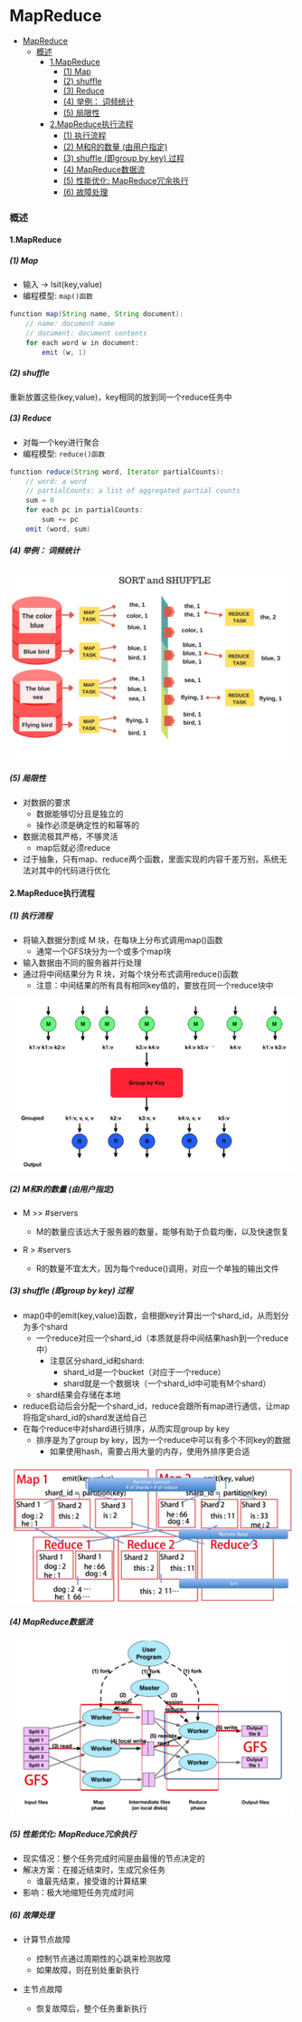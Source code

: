 # MapReduce


<!-- @import "[TOC]" {cmd="toc" depthFrom=1 depthTo=6 orderedList=false} -->

<!-- code_chunk_output -->

- [MapReduce](#mapreduce)
    - [概述](#概述)
      - [1.MapReduce](#1mapreduce)
        - [(1) Map](#1-map)
        - [(2) shuffle](#2-shuffle)
        - [(3) Reduce](#3-reduce)
        - [(4) 举例： 词频统计](#4-举例-词频统计)
        - [(5) 局限性](#5-局限性)
      - [2.MapReduce执行流程](#2mapreduce执行流程)
        - [(1) 执行流程](#1-执行流程)
        - [(2) M和R的数量 (由用户指定)](#2-m和r的数量-由用户指定)
        - [(3) shuffle (即group by key) 过程](#3-shuffle-即group-by-key-过程)
        - [(4) MapReduce数据流](#4-mapreduce数据流)
        - [(5) 性能优化: MapReduce冗余执行](#5-性能优化-mapreduce冗余执行)
        - [(6) 故障处理](#6-故障处理)

<!-- /code_chunk_output -->

### 概述

#### 1.MapReduce

##### (1) Map
* 输入 -> lsit(key,value)
* 编程模型: `map()函数`
```java
function map(String name, String document):
    // name: document name
    // document: document contents
    for each word w in document:
        emit (w, 1)
```
##### (2) shuffle
重新放置这些(key,value)，key相同的放到同一个reduce任务中

##### (3) Reduce
* 对每一个key进行聚合
* 编程模型: `reduce()函数`
```java
function reduce(String word, Iterator partialCounts):
    // word: a word
    // partialCounts: a list of aggregated partial counts
    sum = 0
    for each pc in partialCounts:
        sum += pc
    emit (word, sum)
```

##### (4) 举例： 词频统计
![](./imgs/mr_01.png)

##### (5) 局限性

* 对数据的要求
    * 数据能够切分且是独立的
    * 操作必须是确定性的和幂等的
* 数据流极其严格，不够灵活
    * map后就必须reduce
* 过于抽象，只有map、reduce两个函数，里面实现的内容千差万别，系统无法对其中的代码进行优化

#### 2.MapReduce执行流程

##### (1) 执行流程
* 将输入数据分割成 M 块，在每块上分布式调用map()函数
    * 通常一个GFS块分为一个或多个map块
* 输入数据由不同的服务器并行处理
* 通过将中间结果分为 R 块，对每个块分布式调用reduce()函数
    * 注意：中间结果的所有具有相同key值的，要放在同一个reduce块中

![](./imgs/mr_02.png)

##### (2) M和R的数量 (由用户指定)

* M >> #servers
    * M的数量应该远大于服务器的数量，能够有助于负载均衡，以及快速恢复

* R > #servers
    * R的数量不宜太大，因为每个reduce()调用，对应一个单独的输出文件

##### (3) shuffle (即group by key) 过程

* map()中的emit(key,value)函数，会根据key计算出一个shard_id，从而划分为多个shard
    * 一个reduce对应一个shard_id（本质就是将中间结果hash到一个reduce中）
        * 注意区分shard_id和shard:
            * shard_id是一个bucket（对应于一个reduce）
            * shard就是一个数据块（一个shard_id中可能有M个shard）
    * shard结果会存储在本地
* reduce启动后会分配一个shard_id，reduce会跟所有map进行通信，让map将指定shard_id的shard发送给自己
* 在每个reduce中对shard进行排序，从而实现group by key
    * 排序是为了group by key，因为一个reduce中可以有多个不同key的数据
        * 如果使用hash，需要占用大量的内存，使用外排序更合适

![](./imgs/mr_03.png)

##### (4) MapReduce数据流

![](./imgs/mr_04.png)

##### (5) 性能优化: MapReduce冗余执行
* 现实情况：整个任务完成时间是由最慢的节点决定的
* 解决方案：在接近结束时，生成冗余任务
    * 谁最先结束，接受谁的计算结果
* 影响：极大地缩短任务完成时间

##### (6) 故障处理
* 计算节点故障
    * 控制节点通过周期性的心跳来检测故障
    * 如果故障，则在别处重新执行

* 主节点故障
    * 恢复故障后，整个任务重新执行